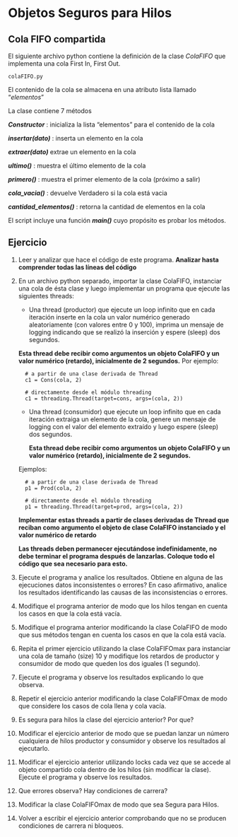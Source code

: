 # Objetos Seguros para Hilos

## Cola FIFO compartida

El siguiente archivo python contiene la definición de la clase *ColaFIFO* que implementa una cola First In, First Out.
```
colaFIFO.py
```
El contenido de la cola se almacena en una atributo lista llamado “*elementos*”

La clase contiene 7 métodos

***Constructor*** : inicializa la lista “elementos” para el contenido de la cola

***insertar(dato)*** : inserta un elemento en la cola

***extraer(dato)*** extrae un elemento en la cola

***ultimo()*** : muestra el último elemento de la cola

***primero()*** : muestra el primer elemento de la cola (próximo a salir)

***cola_vacia()*** : devuelve Verdadero si la cola está vacia

***cantidad_elementos()*** : retorna la cantidad de elementos en la cola

El script incluye una función ***main()*** cuyo propósito es probar los métodos.

## Ejercicio

1. Leer y analizar que hace el código de este programa. 
**Analizar hasta comprender todas las líneas del código**

2. En un archivo python separado, importar la clase ColaFIFO, instanciar una cola de ésta clase y luego implementar un programa que ejecute las siguientes threads:

	 - Una thread (productor) que ejecute un loop infinito que en cada iteración inserte en la cola un valor numérico generado aleatoriamente (con valores entre 0 y 100), imprima un mensaje de logging indicando que se realizó la inserción y espere (sleep) dos segundos.
	
	  **Esta thread debe recibir como argumentos un objeto ColaFIFO y un valor numérico (retardo), inicialmente de 2 segundos.**
		  Por ejemplo:
      ````
        # a partir de una clase derivada de Thread
        c1 = Cons(cola, 2) 
      
        # directamente desde el módulo threading 
        c1 = threading.Thread(target=cons, args=(cola, 2))
      ````
  
   - Una thread (consumidor) que ejecute un loop infinito que en cada iteración extraiga un elemento de la cola, genere un mensaje de logging con el valor del elemento extraído y luego espere (sleep) dos segundos.  

	  **Esta thread debe recibir como argumentos un objeto ColaFIFO y un valor numérico (retardo), inicialmente de 2 segundos.**
    
    Ejemplos: 
    ```
      # a partir de una clase derivada de Thread
      p1 = Prod(cola, 2) 
     
      # directamente desde el módulo threading 
      p1 = threading.Thread(target=prod, args=(cola, 2))  
    ```

    **Implementar estas threads a partir de clases derivadas de Thread que reciban como argumento el objeto de clase ColaFIFO instanciado y el valor numérico de retardo**

    **Las threads deben permanecer ejecutándose indefinidamente, no debe terminar el programa después de lanzarlas. Coloque todo el código que sea necesario para esto.**

3. Ejecute el programa y analice los resultados. Obtiene en alguna de las ejecuciones datos inconsistentes o errores? En caso afirmativo, analice los resultados identificando las causas de las inconsistencias o errores.
4. Modifique el programa anterior de modo que los hilos tengan en cuenta los casos en que la cola está vacía.
6. Modifique el programa anterior modificando la clase ColaFIFO de modo que sus métodos tengan en cuenta los casos en que la cola está vacía.
8. Repita el primer ejercicio utilizando la clase ColaFIFOmax para instanciar una cola de tamaño (size) 10 y modifique los retardos de productor y consumidor de modo que queden los dos iguales (1 segundo).
9. Ejecute el programa y observe los resultados explicando lo que observa.
11. Repetir el ejercicio anterior modificando la clase ColaFIFOmax de modo que considere los casos de cola llena y cola vacía.
13. Es segura para hilos la clase del ejercicio anterior? Por que?
14. Modificar el ejercicio anterior de modo que se puedan lanzar un número cualquiera de hilos productor y consumidor y observe los resultados al ejecutarlo.
15. Modificar el ejercicio anterior utilizando locks cada vez que se accede al objeto compartido cola dentro de los hilos (sin modificar la clase). Ejecute el programa y observe los resultados.
16. Que errores observa? Hay condiciones de carrera?
17. Modificar la clase ColaFIFOmax de modo que sea Segura para Hilos.
18. Volver a escribir el ejercicio anterior comprobando que no se producen condiciones de carrera ni bloqueos.


